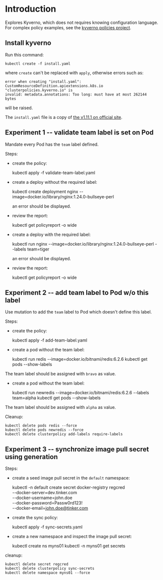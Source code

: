 # Introduction

Explores Kyverno, which does not requires knowing configuration language.
For complex policy examples, see the [kyverno policies project][2].

## Install kyverno

Run this command:

    kubectl create -f install.yaml

where `create` can't be replaced with `apply`, otherwise errors such as:

    error when creating "install.yaml":
    CustomResourceDefinition.apiextensions.k8s.io "clusterpolicies.kyverno.io" is
    invalid: metadata.annotations: Too long: must have at most 262144 bytes

will be raised.

The `install.yaml` file is a copy of [the v1.11.1 on official site][1].

## Experiment 1 -- validate team label is set on Pod

Mandate every Pod has the `team` label defined.

Steps:
- create the policy:

    kubectl apply -f validate-team-label.yaml

- create a deploy without the required label:

    kubectl create deployment nginx --image=docker.io/library/nginx:1.24.0-bullseye-perl

  an error should be displayed.

- review the report:

    kubectl get policyreport -o wide

- create a deploy with the required label:

    kubectl run nginx --image=docker.io/library/nginx:1.24.0-bullseye-perl --labels team=tiger

  an error should be displayed.

- review the report:

    kubectl get policyreport -o wide

## Experiment 2 -- add team label to Pod w/o this label

Use mutation to add the `team` label to Pod which doesn't define this label.

Steps:
- create the policy:

    kubectl apply -f add-team-label.yaml

- create a pod without the team label:

    kubectl run redis --image=docker.io/bitnami/redis:6.2.6
    kubectl get pods --show-labels

The team label should be assigned with `bravo` as value.

- create a pod without the team label:

    kubectl run newredis --image=docker.io/bitnami/redis:6.2.6 --labels team=alpha
    kubectl get pods --show-labels

The team label should be assigned with `alpha` as value.

Cleanup:

    kubectl delete pods redis --force
    kubectl delete pods newredis --force
    kubectl delete clusterpolicy add-labels require-labels

## Experiment 3 -- synchronize image pull secret using generation

Steps:

- create a seed image pull secret in the `default` namespace:

    kubectl -n default create secret docker-registry regcred \
      --docker-server=dev.tinker.com \
      --docker-username=john.doe \
      --docker-password=Passw0rd123! \
      --docker-email=john.doe@tinker.com

- create the sync policy:

    kubectl apply -f sync-secrets.yaml

- create a new namespace and inspect the image pull secret:

    kubectl create ns myns01
    kubectl -n myns01 get secrets

cleanup:

    kubectl delete secret regcred
    kubectl delete clusterpolicy sync-secrets
    kubectl delete namespace myns01 --force

[1]: https://github.com/kyverno/kyverno/releases/download/v1.11.1/install.yaml
[2]: https://github.com/kyverno/policies
